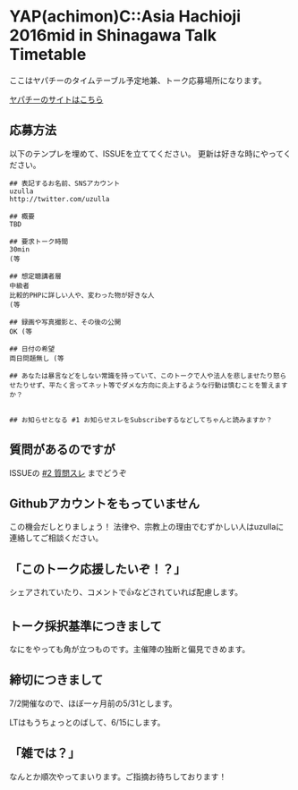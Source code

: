 # YAP(achimon)C::Asia Hachioji 2016mid in Shinagawa Talk Timetable

ここはヤパチーのタイムテーブル予定地兼、トーク応募場所になります。

[ヤパチーのサイトはこちら](http://yapcasia8oji-2016mid.hachiojipm.org/)

## 応募方法

以下のテンプレを埋めて、ISSUEを立ててください。
更新は好きな時にやってください。

```
## 表記するお名前、SNSアカウント
uzulla
http://twitter.com/uzulla

## 概要
TBD

## 要求トーク時間
30min
(等

## 想定聴講者層
中級者
比較的PHPに詳しい人や、変わった物が好きな人
(等

## 録画や写真撮影と、その後の公開
OK (等

## 日付の希望
両日問題無し (等

## あなたは暴言などをしない常識を持っていて、このトークで人や法人を悲しませたり怒らせたりせず、平たく言ってネット等でダメな方向に炎上するような行動は慎むことを誓えますか？


## お知らせとなる #1 お知らせスレをSubscribeするなどしてちゃんと読みますか？

```

## 質問があるのですが

ISSUEの [#2 質問スレ](https://github.com/hachiojipm/yapcasia-8oji-2016mid-timetable/issues/2) までどうぞ

## Githubアカウントをもっていません

この機会だしとりましょう！
法律や、宗教上の理由でむずかしい人はuzullaに連絡してご相談ください。

## 「このトーク応援したいぞ！？」

シェアされていたり、コメントで:+1:などされていれば配慮します。

## トーク採択基準につきまして

なにをやっても角が立つものです。主催陣の独断と偏見できめます。

## 締切につきまして

7/2開催なので、ほぼ一ヶ月前の5/31とします。

LTはもうちょっとのばして、6/15にします。

## 「雑では？」

なんとか順次やってまいります。ご指摘お待ちしております！

